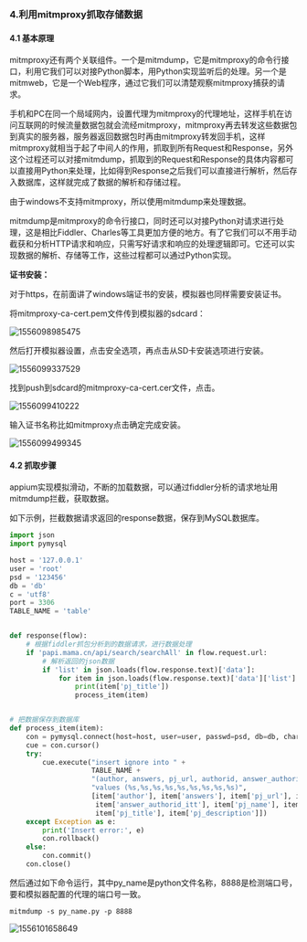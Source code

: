 

### 4.利用mitmproxy抓取存储数据

#### 4.1 基本原理

mitmproxy还有两个关联组件。一个是mitmdump，它是mitmproxy的命令行接口，利用它我们可以对接Python脚本，用Python实现监听后的处理。另一个是mitmweb，它是一个Web程序，通过它我们可以清楚观察mitmproxy捕获的请求。

手机和PC在同一个局域网内，设置代理为mitmproxy的代理地址，这样手机在访问互联网的时候流量数据包就会流经mitmproxy，mitmproxy再去转发这些数据包到真实的服务器，服务器返回数据包时再由mitmproxy转发回手机，这样mitmproxy就相当于起了中间人的作用，抓取到所有Request和Response，另外这个过程还可以对接mitmdump，抓取到的Request和Response的具体内容都可以直接用Python来处理，比如得到Response之后我们可以直接进行解析，然后存入数据库，这样就完成了数据的解析和存储过程。

由于windows不支持mitmproxy，所以使用mitmdump来处理数据。

mitmdump是mitmproxy的命令行接口，同时还可以对接Python对请求进行处理，这是相比Fiddler、Charles等工具更加方便的地方。有了它我们可以不用手动截获和分析HTTP请求和响应，只需写好请求和响应的处理逻辑即可。它还可以实现数据的解析、存储等工作，这些过程都可以通过Python实现。



**证书安装：**

对于https，在前面讲了windows端证书的安装，模拟器也同样需要安装证书。

将mitmproxy-ca-cert.pem文件传到模拟器的sdcard：

![1556098985475](D:/ProjectPython/SpiderSSS/%E6%96%87%E6%A1%A3/img/mitmproxy_ca_adb_push.png)

然后打开模拟器设置，点击安全选项，再点击从SD卡安装选项进行安装。

![1556099337529](D:/ProjectPython/SpiderSSS/%E6%96%87%E6%A1%A3/img/mitmproxy_ca_safe.png)

找到push到sdcard的mitmproxy-ca-cert.cer文件，点击。

![1556099410222](D:/ProjectPython/SpiderSSS/%E6%96%87%E6%A1%A3/img/mitmproxy_ca_sdcard.png)

输入证书名称比如mitmproxy点击确定完成安装。

![1556099499345](D:/ProjectPython/SpiderSSS/%E6%96%87%E6%A1%A3/img/mitmproxy_ca_name.png)





#### 4.2 抓取步骤

appium实现模拟滑动，不断的加载数据，可以通过fiddler分析的请求地址用mitmdump拦截，获取数据。

如下示例，拦截数据请求返回的response数据，保存到MySQL数据库。

```python
import json
import pymysql

host = '127.0.0.1'
user = 'root'
psd = '123456'
db = 'db'
c = 'utf8'
port = 3306
TABLE_NAME = 'table'


def response(flow):
    # 根据fiddler抓包分析到的数据请求，进行数据处理
    if 'papi.mama.cn/api/search/searchAll' in flow.request.url:
        # 解析返回的json数据
        if 'list' in json.loads(flow.response.text)['data']:
            for item in json.loads(flow.response.text)['data']['list']:
                print(item['pj_title'])
                process_item(item)


# 把数据保存到数据库
def process_item(item):
    con = pymysql.connect(host=host, user=user, passwd=psd, db=db, charset=c, port=port)
    cue = con.cursor()
    try:
        cue.execute("insert ignore into " +
                    TABLE_NAME +
                    "(author, answers, pj_url, authorid, answer_authorid_itt, pj_name, pj_id, pj_title, pj_description) "
                    "values (%s,%s,%s,%s,%s,%s,%s,%s,%s)",
                    [item['author'], item['answers'], item['pj_url'], item['authorid'],
                     item['answer_authorid_itt'], item['pj_name'], item['pj_id'],
                     item['pj_title'], item['pj_description']])
    except Exception as e:
        print('Insert error:', e)
        con.rollback()
    else:
        con.commit()
    con.close()
```

然后通过如下命令运行，其中py_name是python文件名称，8888是检测端口号，要和模拟器配置的代理的端口号一致。

```
mitmdump -s py_name.py -p 8888
```

![1556101658649](D:/ProjectPython/SpiderSSS/%E6%96%87%E6%A1%A3/img/mitmproxy_mitmdump_run.png)



